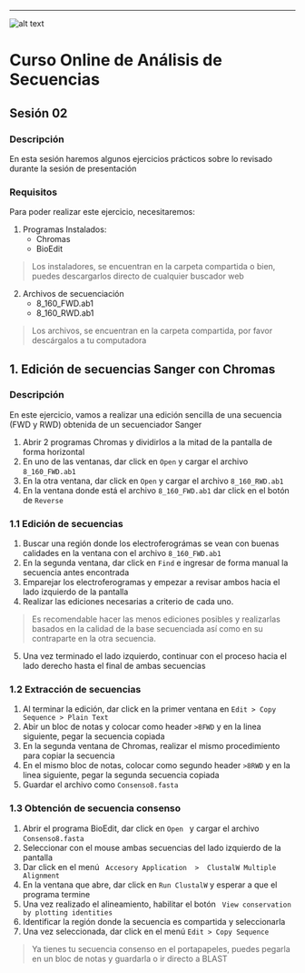 ---
![alt text](https://solariabiodata.com.mx/images/solaria_banner.png "Soluciones de Siguiente Generación")
# Curso Online de Análisis de Secuencias
## Sesión 02

### Descripción
En esta sesión haremos algunos ejercicios prácticos sobre lo revisado durante la sesión de presentación
### Requisitos

Para poder realizar este ejercicio, necesitaremos:

1. Programas Instalados:
    - Chromas
    - BioEdit
> Los instaladores, se encuentran en la carpeta compartida o bien, puedes descargarlos directo de cualquier buscador web

2. Archivos de secuenciación
    - 8_160_FWD.ab1
    - 8_160_RWD.ab1
> Los archivos, se encuentran en la carpeta compartida, por favor descárgalos a tu computadora

## 1. Edición de secuencias Sanger con Chromas
### Descripción
En este ejercicio, vamos a realizar una edición sencilla de una secuencia (FWD y RWD) obtenida de un secuenciador Sanger

1. Abrir 2 programas Chromas y dividirlos a la mitad de la pantalla de forma horizontal
2. En uno de las ventanas, dar click en ``Open`` y cargar el archivo ``8_160_FWD.ab1``
3. En la otra ventana, dar click en ``Open`` y cargar el archivo ``8_160_RWD.ab1``
4. En la ventana donde está el archivo ``8_160_FWD.ab1`` dar click en el botón de ``Reverse``

###  1.1 Edición de secuencias

1. Buscar una región donde los electroferográmas se vean con buenas calidades en la ventana con el archivo ``8_160_FWD.ab1``
2. En la segunda ventana, dar click en ``Find`` e ingresar de forma manual la secuencia antes encontrada
3. Emparejar los electroferogramas y empezar a revisar ambos hacia el lado izquierdo de la pantalla
4. Realizar las ediciones necesarias a criterio de cada uno.
> Es recomendable hacer las menos ediciones posibles y realizarlas basados en la calidad de la base secuenciada así como en su contraparte en la otra secuencia.
5. Una vez terminado el lado izquierdo, continuar con el proceso hacia el lado derecho hasta el final de ambas secuencias

###  1.2 Extracción de secuencias

1. Al terminar la edición, dar click en la primer ventana en ``Edit > Copy Sequence > Plain Text``
2. Abir un bloc de notas y colocar como header ``>8FWD`` y en la linea siguiente, pegar la secuencia copiada
3. En la segunda ventana de Chromas, realizar el mismo procedimiento para copiar la secuencia
4. En el mismo bloc de notas, colocar como segundo header ``>8RWD`` y en la linea siguiente, pegar la segunda secuencia copiada
5. Guardar el archivo como  ``Consenso8.fasta ``

###  1.3 Obtención de secuencia consenso

1. Abrir el programa BioEdit, dar click en  ``Open `` y cargar el archivo  ``Consenso8.fasta ``
2. Seleccionar con el mouse ambas secuencias del lado izquierdo de la pantalla
3. Dar click en el menú  `` Accesory Application  >  ClustalW Multiple Alignment``
4. En la ventana que abre, dar click en  `` Run ClustalW `` y esperar a que el programa termine
5. Una vez realizado el alineamiento, habilitar el botón  `` View conservation by plotting identities``
6. Identificar la región donde la secuencia es compartida y seleccionarla
7. Una vez seleccionada, dar click en el menú  ``Edit > Copy Sequence ``
> Ya tienes tu secuencia consenso en el portapapeles, puedes pegarla en un bloc de notas y guardarla o ir directo a BLAST

